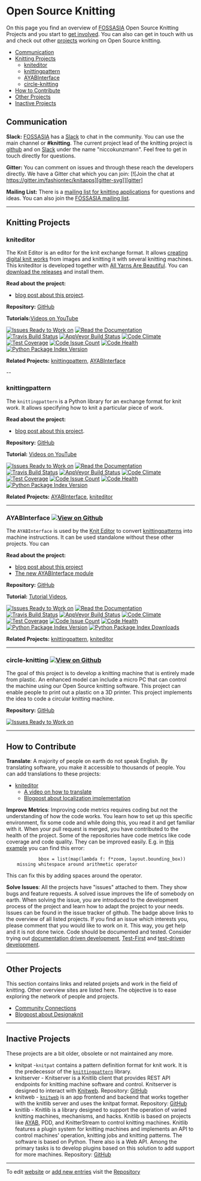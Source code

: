 Open Source Knitting
=================

On this page you find an overview of [FOSSASIA][fossasia] Open Source Knitting Projects and you start to [get involved][how-to-contribute]. You can also can get in touch with us and check out other [projects][other-projects] working on Open Source knitting.

- [Communication](#communication)
- [Knitting Projects][project-list]
  - [kniteditor][kniteditor]
  - [knittingpattern][knittingpattern]
  - [AYABInterface][AYABInterface]
  - [circle-knitting][circle-knitting]
- [How to Contribute][how-to-contribute]
- [Other Projects][other-projects]
- [Inactive Projects][inactive-projects]

Communication
-------------------------

**Slack:** [FOSSASIA][fossasia] has a [Slack][slack] to chat in the community. You can use the main channel or **#knitting**. The current project lead of the knitting project is [github][github-niccokunzmann] and on [Slack][slack] under the name "niccokunzmann". Feel free to get in touch directly for questions.

**Gitter:** You can comment on issues and through these reach the developers directly. We have a Gitter chat which you can join: [![Join the chat at https://gitter.im/fashiontec/knitapps][gitter-svg]][gitter]

**Mailing List:** There is a [mailing list for knitting applications][mailing-list] for questions and ideas. You can also join the [FOSSASIA mailing list][fossasia-mailing-list].

---

Knitting Projects
-------------------------

### kniteditor

The Knit Editor is an editor for the knit exchange format. It allows [creating digital knit works][knittingpattern] from images and knitting it with several knitting machines. This kniteditor is developed together with [All Yarns Are Beautiful][ayab]. You can [download the releases][kniteditor-releases] and install them.

**Read about the project:**

- [blog post about this project][kniteditor-blog-overview].

**Repository:** [GitHub][kniteditor-repo]

**Tutorials:**[Videos on YouTube][tutorial-videos]

[![Issues Ready to Work on][kniteditor-waffle-badge]][kniteditor-waffle]
[![Read the Documentation][kniteditor-rtd-badge]][kniteditor-rtd]
[![Travis Build Status][kniteditor-travis-badge]][kniteditor-travis]
[![AppVeyor Build Status][kniteditor-appveyor-badge]][kniteditor-appveyor]
[![Code Climate][kniteditor-codeclimate-badge]][kniteditor-codeclimate]
[![Test Coverage][kniteditor-test-coverage-badge]][kniteditor-test-coverage]
[![Code Issue Count][kniteditor-issue-count-badge]][kniteditor-issue-count]
[![Code Health][kniteditor-landscape-badge]][kniteditor-landscape]
[![Python Package Index Version][kniteditor-pypi-badge]][kniteditor-pypi]

**Related Projects:** [knittingpattern][knittingpattern], [AYABInterface][AYABInterface]

--

### knittingpattern

The `knittingpattern` is a Python library for an exchange format for knit work. It allows specifying how to knit a particular piece of work.

**Read about the project:**

- [blog post about this project][knittingpattern-blog-conversion].

**Repository:** [GitHub][knittingpattern-repo]

**Tutorial:** [Videos on YouTube][tutorial-videos]

[![Issues Ready to Work on][knittingpattern-waffle-badge]][knittingpattern-waffle]
[![Read the Documentation][knittingpattern-rtd-badge]][knittingpattern-rtd]
[![Travis Build Status][knittingpattern-travis-badge]][knittingpattern-travis]
[![AppVeyor Build Status][knittingpattern-appveyor-badge]][knittingpattern-appveyor]
[![Code Climate][knittingpattern-codeclimate-badge]][knittingpattern-codeclimate]
[![Test Coverage][knittingpattern-test-coverage-badge]][knittingpattern-test-coverage]
[![Code Issue Count][knittingpattern-issue-count-badge]][knittingpattern-issue-count]
[![Code Health][knittingpattern-landscape-badge]][knittingpattern-landscape]
[![Python Package Index Version][knittingpattern-pypi-badge]][knittingpattern-pypi]

**Related Projects:** [AYABInterface][AYABInterface], [kniteditor][kniteditor]

---

### AYABInterface [![View on Github][github-logo]][AYABInterface-repo]

The `AYABInterface` is used by the [Knit Editor][kniteditor] to convert [knittingpatterns][knittingpattern] into machine instructions. It can be used standalone without these other projects. You can

**Read about the project:**

- [blog post about this project][AYABInterface-blog]
- [The new AYABInterface module][AYABInterface-blog-new-module]

**Repository:** [GitHub][AYABInterface-repo]

**Tutorial:** [Tutorial Videos][tutorial-videos],

[![Issues Ready to Work on][AYABInterface-waffle-badge]][AYABInterface-waffle]
[![Read the Documentation][AYABInterface-rtd-badge]][AYABInterface-rtd]
[![Travis Build Status][AYABInterface-travis-badge]][AYABInterface-travis]
[![AppVeyor Build Status][AYABInterface-appveyor-badge]][AYABInterface-appveyor]
[![Code Climate][AYABInterface-codeclimate-badge]][AYABInterface-codeclimate]
[![Test Coverage][AYABInterface-test-coverage-badge]][AYABInterface-test-coverage]
[![Code Issue Count][AYABInterface-issue-count-badge]][AYABInterface-issue-count]
[![Code Health][AYABInterface-landscape-badge]][AYABInterface-landscape]
[![Python Package Index Version][AYABInterface-pypi-badge]][AYABInterface-pypi]
[![Python Package Index Downloads][AYABInterface-pypi-downloads-badge]][AYABInterface-pypi-downloads]

**Related Projects:** [knittingpattern][knittingpattern], [kniteditor][kniteditor]

---

### circle-knitting [![View on Github][github-logo]][circle-knitting-repo]

The goal of this project is to develop a knitting machine that is entirely made from plastic. An enhanced model can include a micro PC that can control the machine using our Open Source knitting software. This project can enable people to print out a plastic on a 3D printer. This project implements the idea to code a circular knitting machine. 

**Repository:** [GitHub][circle-knitting-repo]

[![Issues Ready to Work on][circle-knitting-waffle-badge]][circle-knitting-waffle]

---

How to Contribute
-----------------

**Translate**: A majority of people on earth do not speak English. By translating software, you make it accessible to thousands of people. You can add translations to these projects:
- [kniteditor][kniteditor]
  - [A video on how to translate][kniteditor-translate-video]
  - [Blogpost about localization implementation][kniteditor-blog-kivy-revelations]

**Improve Metrics**: Improving code metrics requires coding but not the understanding of how the code works. You learn how to set up this specific environment, fix some code and while doing this, you read it and get familiar with it. When your pull request is merged, you have contributed to the health of the project. Some of the repositories have code metrics like code coverage and code quality. They can be improved easily. E.g. in [this example][improve-metrics-example] you can find this error:

     	        bbox = list(map(lambda f: f*zoom, layout.bounding_box))
	    missing whitespace around arithmetic operator

This can fix this by adding spaces around the operator. 

**Solve Issues**: All the projects have "issues" attached to them. They show bugs and feature requests. A solved issue improves the life of somebody on earth. When solving the issue, you are introduced to the development process of the project and learn how to adapt the project to your needs. Issues can be found in the issue tracker of github. The badge above links to the overview of all listed projects. If you find an issue which interests you, please comment that you would like to work on it. This way, you get help and it is not done twice. Code should be documented and tested. Consider trying out [documentation driven development][ddd], [Test-First][test-first] and [test-driven development][tdd].


---

Other Projects
------------

This section contains links and related projets and work in the field of knitting. Other overview sites are listed here. The objective is to ease exploring the network of people and projects.

- [Community Connections](https://github.com/AllYarnsAreBeautiful/ayab-desktop/wiki/Community-Connections)
- [Blogpost about Designaknit](http://blog.fossasia.org/designaknit/)


---


Inactive Projects
-----------------

These projects are a bit older, obsolete or not maintained any more.

* knitpat -`knitpat` contains a pattern definition format for knit work. It is the predecessor of the [`knittingpattern`][knittingpattern] library.
* knitserver - Knitserver is a Knitlib client that provides REST API endpoints for knitting machine software and control. Knitserver is designed to interact with [Knitweb][knitweb]. Repository: [GitHub][knitserver-repo]
* knitweb - [`knitweb`][knitweb-repo] is an app frontend and backend that works together with the knitlib server and uses the knitpat format. Repository: [GitHub][knitweb-repo]
* knitlib - Knitlib is a library designed to support the operation of varied knitting machines, mechanisms, and hacks. Knitlib is based on projects like [AYAB][ayab], PDD, and KnitterStream to control knitting machines. Knitlib features a plugin system for knitting machines and implements an API to control machines' operation, knitting jobs and knitting patterns. The software is based on Python. There also is a Web API. Among the primary tasks is to develop plugins based on this solution to add support for more machines. Repository: [GitHub][knitlib-repo]

---

To edit [website][this-site] or [add new entries][knitting.fossasia.org-edit] visit the [Repository][knitting.fossasia.org-repo]



[top]: #Open-Source-Knitting-Projects
[project-list]: #knitting-projects
[inactive-projects]: #inactive-projects
[this-site]: https://knitting.fossasia.org
[ayab]: http://ayab-knitting.com/
[other-projects]: #other-projects
[fossasia]: https://fossasia.org
[mailing-list]: https://groups.google.com/forum/#!forum/knitapps
[how-to-contribute]: #how-to-contribute
[improve-metrics-example]: https://landscape.io/github/fossasia/knittingpattern/187/messages/style
[ddd]: http://niccokunzmann.github.io/blog/2016-06-10/Documentation-Driven-Development
[test-first]: http://www.extremeprogramming.org/rules/testfirst.html
[tdd]: https://en.wikipedia.org/wiki/Test-driven_development
[get-in-touch]: #get-in-touch
[links]: #links
[slack]: http://fossasia-slack.herokuapp.com/
[fossasia-mailing-list]: https://groups.google.com/forum/#!forum/fossasia
[labs]: http://labs.fossasia.org/
[tutorial-videos]: https://www.youtube.com/playlist?list=PL_bQhtrnWFA8skye4GpQ2Y8kEHxLwQKHY
[github-niccokunzmann]: https://github.com/niccokunzmann
[beginners]: #for-beginners
[git-guide]: https://rogerdudler.github.io/git-guide/index.html
[try-github]: https://try.github.io
[vcs]: https://en.wikipedia.org/wiki/Version_control
[gitter-svg]: https://badges.gitter.im/Join%20Chat.svg
[gitter]: https://gitter.im/fashiontec/knitapps?utm_source=badge&utm_medium=badge&utm_campaign=pr-badge&utm_content=badge


[kniteditor]: #kniteditor
[kniteditor-repo]: https://github.com/fossasia/kniteditor
[kniteditor-waffle]: http://waffle.io/fossasia/kniteditor
[kniteditor-waffle-badge]: https://badge.waffle.io/fossasia/kniteditor.svg?label=ready&title=Ready "Issues Ready to Work on"
[kniteditor-travis]: https://travis-ci.org/fossasia/kniteditor
[kniteditor-travis-badge]: https://travis-ci.org/fossasia/kniteditor.svg "Travis Build Status"
[kniteditor-appveyor]: https://ci.appveyor.com/project/AllYarnsAreBeautiful/kniteditor
[kniteditor-appveyor-badge]: https://ci.appveyor.com/api/projects/status/yildjtxp8an3vejx?svg=true "AppVeyor Build Status"
[kniteditor-codeclimate]: https://codeclimate.com/github/fossasia/kniteditor
[kniteditor-codeclimate-badge]: https://codeclimate.com/github/fossasia/kniteditor/badges/gpa.svg "Code Climate"
[kniteditor-test-coverage]: https://codeclimate.com/github/fossasia/kniteditor/coverage
[kniteditor-test-coverage-badge]: https://codeclimate.com/github/fossasia/kniteditor/badges/coverage.svg "Test Coverage"
[kniteditor-issue-count]: https://codeclimate.com/github/fossasia/kniteditor
[kniteditor-issue-count-badge]: https://codeclimate.com/github/fossasia/kniteditor/badges/issue_count.svg "Code Issue Count"
[kniteditor-pypi]: https://pypi.python.org/pypi/kniteditor
[kniteditor-pypi-badge]: https://badge.fury.io/py/kniteditor.svg "Python Package Index Version"
[kniteditor-pypi-downloads]: https://pypi.python.org/pypi/kniteditor#downloads
[kniteditor-pypi-downloads-badge]: https://img.shields.io/pypi/dm/kniteditor.svg "Python Package Index Downloads"
[kniteditor-rtd]: https://kniteditor.readthedocs.org
[kniteditor-rtd-badge]: https://readthedocs.org/projects/kniteditor/badge/?version=latest "Read the Documentation"
[kniteditor-landscape]: https://landscape.io/github/fossasia/kniteditor/master
[kniteditor-landscape-badge]: https://landscape.io/github/fossasia/kniteditor/master/landscape.svg?style=flat "Code Health"
[kniteditor-releases]: https://github.com/fossasia/kniteditor/releases
[kniteditor-translate-video]: https://www.youtube.com/watch?v=9M4y_dUpoeg
[kniteditor-blog-overview]: http://blog.fossasia.org/knit-editor-package-overview/
[kniteditor-blog-kivy-revelations]: http://blog.fossasia.org/awesome-kivy-revelations/



[knittingpattern]: #knittingpattern
[knittingpattern-repo]: https://github.com/fossasia/knittingpattern
[knittingpattern-waffle]: http://waffle.io/fossasia/knittingpattern
[knittingpattern-waffle-badge]: https://badge.waffle.io/fossasia/knittingpattern.svg?label=ready&title=Ready "Stories in Ready"
[knittingpattern-travis]: https://travis-ci.org/fossasia/knittingpattern
[knittingpattern-travis-badge]: https://travis-ci.org/fossasia/knittingpattern.svg "Travis Build Status"
[knittingpattern-appveyor]: https://ci.appveyor.com/project/AllYarnsAreBeautiful/knittingpattern
[knittingpattern-appveyor-badge]: https://ci.appveyor.com/api/projects/status/c1983ovsc8thlhvi?svg=true "AppVeyor Build Status"
[knittingpattern-codeclimate]: https://codeclimate.com/github/fossasia/knittingpattern
[knittingpattern-codeclimate-badge]: https://codeclimate.com/github/fossasia/knittingpattern/badges/gpa.svg "Code Climate"
[knittingpattern-test-coverage]: https://codeclimate.com/github/fossasia/knittingpattern/coverage
[knittingpattern-test-coverage-badge]: https://codeclimate.com/github/fossasia/knittingpattern/badges/coverage.svg "Test Coverage"
[knittingpattern-issue-count]: https://codeclimate.com/github/fossasia/knittingpattern
[knittingpattern-issue-count-badge]: https://codeclimate.com/github/fossasia/knittingpattern/badges/issue_count.svg "Code Issue Count"
[knittingpattern-pypi]: https://pypi.python.org/pypi/knittingpattern
[knittingpattern-pypi-badge]: https://badge.fury.io/py/knittingpattern.svg "Python Package Index Version"
[knittingpattern-pypi-downloads]: https://pypi.python.org/pypi/knittingpattern#downloads
[knittingpattern-pypi-downloads-badge]: https://img.shields.io/pypi/dm/knittingpattern.svg "Python Package Index Downloads"
[knittingpattern-rtd]: https://knittingpattern.readthedocs.org
[knittingpattern-rtd-badge]: https://readthedocs.org/projects/knittingpattern/badge/?version=latest "Read the Documentation"
[knittingpattern-landscape]: https://landscape.io/github/fossasia/knittingpattern/master
[knittingpattern-landscape-badge]: https://landscape.io/github/fossasia/knittingpattern/master/landscape.svg?style=flat "Code Health"
[knittingpattern-blog-conversion]: http://blog.fossasia.org/knitting-pattern-conversion/


[AYABInterface]: #ayabinterface-
[AYABInterface-repo]: https://github.com/fossasia/AYABInterface
[AYABInterface-waffle]: http://waffle.io/fossasia/AYABInterface
[AYABInterface-waffle-badge]: https://badge.waffle.io/fossasia/AYABInterface.svg?label=ready&title=Ready "Stories in Ready"
[AYABInterface-travis]: https://travis-ci.org/fossasia/AYABInterface
[AYABInterface-travis-badge]: https://travis-ci.org/fossasia/AYABInterface.svg "Travis Build Status"
[AYABInterface-appveyor]: https://ci.appveyor.com/project/AllYarnsAreBeautiful/AYABInterface
[AYABInterface-appveyor-badge]: https://ci.appveyor.com/api/projects/status/a6yhbt0rqvb212s7?svg=true "AppVeyor Build Status"
[AYABInterface-codeclimate]: https://codeclimate.com/github/fossasia/AYABInterface
[AYABInterface-codeclimate-badge]: https://codeclimate.com/github/fossasia/AYABInterface/badges/gpa.svg "Code Climate"
[AYABInterface-test-coverage]: https://codeclimate.com/github/fossasia/AYABInterface/coverage
[AYABInterface-test-coverage-badge]: https://codeclimate.com/github/fossasia/AYABInterface/badges/coverage.svg "Test Coverage"
[AYABInterface-issue-count]: https://codeclimate.com/github/fossasia/AYABInterface
[AYABInterface-issue-count-badge]: https://codeclimate.com/github/fossasia/AYABInterface/badges/issue_count.svg "Code Issue Count"
[AYABInterface-pypi]: https://pypi.python.org/pypi/AYABInterface
[AYABInterface-pypi-badge]: https://badge.fury.io/py/AYABInterface.svg "Python Package Index Version"
[AYABInterface-pypi-downloads]: https://pypi.python.org/pypi/AYABInterface#downloads
[AYABInterface-pypi-downloads-badge]: https://img.shields.io/pypi/dm/AYABInterface.svg "Python Package Index Downloads"
[AYABInterface-rtd]: https://AYABInterface.readthedocs.org
[AYABInterface-rtd-badge]: https://readthedocs.org/projects/AYABInterface/badge/?version=latest "Read the Documentation"
[AYABInterface-landscape]: https://landscape.io/github/fossasia/AYABInterface/master
[AYABInterface-landscape-badge]: https://landscape.io/github/fossasia/AYABInterface/master/landscape.svg?style=flat "Code Health"
[AYABInterface-blog]: http://blog.fossasia.org/ayabinterface-a-python-module-for-the-ayab-shield/
[AYABInterface-blog-new-module]: http://blog.fossasia.org/the-new-ayabinterface-module/


[knitting.fossasia.org]: #knittingfossasiaorg-
[knitting.fossasia.org-repo]: https://github.com/fossasia/knitting.fossasia.org
[knitting.fossasia.org-waffle]: http://waffle.io/fossasia/knitting.fossasia.org
[knitting.fossasia.org-waffle-badge]: https://badge.waffle.io/fossasia/knitting.fossasia.org.svg?label=ready&title=Ready "Stories in Ready"
[knitting.fossasia.org-edit]: https://github.com/fossasia/knitting.fossasia.org/edit/gh-pages/README.md
[knitting.fossasia.org-blogpost]: http://blog.fossasia.org/new-landing-page-for-fossasia-knitting-projects/


[knitweb]: #knitweb-
[knitweb-repo]: https://github.com/fossasia/knitweb
[knitweb-waffle]: http://waffle.io/fossasia/knitweb
[knitweb-waffle-badge]: https://badge.waffle.io/fossasia/knitweb.svg?label=ready&title=Ready "Stories in Ready"
[knitweb-travis]: https://travis-ci.org/fossasia/knitweb
[knitweb-travis-badge]: https://travis-ci.org/fossasia/knitweb.svg "Travis Build Status"
[knitweb-blog-functionality]: http://blog.fossasia.org/author/sameera1234/
[knitweb-blog-localization]: http://blog.fossasia.org/knitweb-localization/



[circle-knitting]: #circle-knitting-
[circle-knitting-repo]: https://github.com/fossasia/circle-knitting
[circle-knitting-waffle]: http://waffle.io/fossasia/circle-knitting
[circle-knitting-waffle-badge]: https://badge.waffle.io/fossasia/circle-knitting.svg?label=ready&title=Ready "Stories in Ready"
[circle-knitting-website]: https://fashiontec.wordpress.com/



[knitlib]: #knitlib-
[knitlib-repo]: https://github.com/fossasia/knitlib
[knitlib-waffle]: http://waffle.io/fossasia/knitlib
[knitlib-waffle-badge]: https://badge.waffle.io/fossasia/knitlib.svg?label=ready&title=Ready "Stories in Ready"
[knitlib-travis]: https://travis-ci.org/fossasia/knitlib
[knitlib-travis-badge]: https://travis-ci.org/fossasia/knitlib.svg "Travis Build Status"
[knitlib-rtd]: https://knitlib.readthedocs.org
[knitlib-rtd-badge]: https://readthedocs.org/projects/knitlib/badge/?version=latest "Read the Documentation"
[knitlib-blog-exception-handler]: http://blog.fossasia.org/exception-handler-in-knitlib/
[knitlib-blog-machine-abstraction]: http://blog.fossasia.org/knitting-machine-abstractions-for-knitlib/
[knitlib-blog-importance-testcases]: http://blog.fossasia.org/importance-of-the-test-cases-for-the-knitlib/



[knitserver]: #knitserver-
[knitserver-repo]: https://github.com/fossasia/knitserver
[knitserver-waffle]: http://waffle.io/fossasia/knitserver
[knitserver-waffle-badge]: https://badge.waffle.io/fossasia/knitserver.svg?label=ready&title=Ready "Stories in Ready"



[knitapps]: #knitapps-
[knitapps-repo]: https://github.com/fossasia/knitapps
[knitapps-waffle]: http://waffle.io/fossasia/knitapps
[knitapps-waffle-badge]: https://badge.waffle.io/fossasia/knitapps.svg?label=ready&title=Ready "Stories in Ready"



[knitpat]: #knitpat-
[knitpat-repo]: https://github.com/fossasia/knitpat
[knitpat-waffle]: http://waffle.io/fossasia/knitpat
[knitpat-waffle-badge]: https://badge.waffle.io/fossasia/knitpat.svg?label=ready&title=Ready "Stories in Ready"



[ayab-apparat]: #ayab-apparat-
[ayab-apparat-fork]: https://github.com/allyarnsarebeautiful/ayab-desktop
[ayab-apparat-repo]: https://bitbucket.org/chris007de/ayab-apparat
[ayab-apparat-waffle]: http://waffle.io/allyarnsarebeautiful/ayab-apparat
[ayab-apparat-waffle-badge]: https://badge.waffle.io/allyarnsarebeautiful/ayab-apparat.svg?label=ready&title=Ready "Stories in Ready"


[github-logo]: images/GitHub.png "View on Github"
